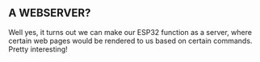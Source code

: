 ## A WEBSERVER?

Well yes, it turns out we can make our ESP32 function as a server, where certain web pages would be rendered to us based on certain commands. Pretty interesting!
